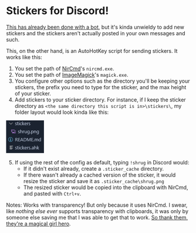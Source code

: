 # Stickers for Discord!

[This has already been done with a bot](https://github.com/DarylPinto/stickers-for-discord), but it's kinda unwieldy to add new stickers and the stickers aren't actually posted in your own messages and such.

This, on the other hand, is an AutoHotKey script for sending stickers. It works like this:
1. You set the path of [NirCmd](https://www.nirsoft.net/utils/nircmd.html)'s `nircmd.exe`.
2. You set the path of [ImageMagick](https://imagemagick.org/index.php)'s `magick.exe`.
3. You configure other options such as the directory you'll be keeping your stickers, the prefix you need to type for the sticker, and the max height of your sticker.
4. Add stickers to your sticker directory. For instance, if I keep the sticker directory as `<the same directory this script is in>\stickers\`, my folder layout would look kinda like this: 

![Folder Layout](./examples/default_folder_structure.png)

5. If using the rest of the config as default, typing `!shrug` in Discord would:
	- If it didn't exist already, create a `.sticker_cache` directory.
	- If there wasn't already a cached version of the sticker, it would resize the sticker and save it as `.sticker_cache\shrug.png`
	- The resized sticker would be copied into the clipboard with NirCmd, and pasted with `Ctrl+v`. 

Notes: Works with transparency! But only because it uses NirCmd. I swear, like *nothing else ever* supports transparency with clipboards, it was only by someone else saving me that I was able to get that to work. [So thank them, they're a magical girl hero](https://github.com/Karob2/).
